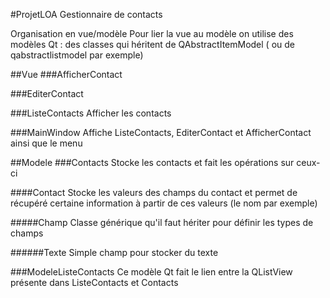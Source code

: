 #ProjetLOA
Gestionnaire de contacts

Organisation en vue/modèle
Pour lier la vue au modèle on utilise des modèles Qt : 
des classes qui héritent de QAbstractItemModel ( ou de qabstractlistmodel par exemple)

##Vue
###AfficherContact

###EditerContact

###ListeContacts
Afficher les contacts

###MainWindow
Affiche ListeContacts, EditerContact et AfficherContact ainsi que le menu

##Modele
###Contacts
Stocke les contacts et fait les opérations sur ceux-ci

####Contact
Stocke les valeurs des champs du contact et permet de récupéré certaine information à partir de ces valeurs
(le nom par exemple)

#####Champ
Classe générique qu'il faut hériter pour définir les types de champs

######Texte
Simple champ pour stocker du texte

###ModeleListeContacts
Ce modèle Qt fait le lien entre la QListView présente dans ListeContacts et Contacts
